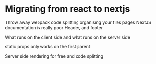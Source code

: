 # Migrating from react to nextjs

Throw away webpack
code splitting
organising your files
pages
NextJS documentation is really poor
Header, and footer

What runs on the client side and what runs on the server side

static props only works on the first parent

Server side rendering for free and code splitting